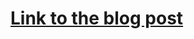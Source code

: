 # [Link to the blog post](https://bartlomiejf.blogspot.com/2021/09/a-tale-of-e-learning-and-how-i-tried-to.html)
